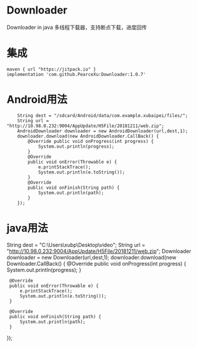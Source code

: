 # Downloader
Downloader in java 多线程下载器，支持断点下载，进度回传

# 集成
    maven { url "https://jitpack.io" }
    implementation 'com.github.PearceXu:Downloader:1.0.7'
# Android用法
        String dest = "/sdcard/Android/data/com.example.xubaipei/files/";
        String url = "http://10.98.0.232:9004/AppUpdate/H5File/20181211/web.zip";
        AndroidDownloader downloader = new AndroidDownloader(url,dest,1);
        downloader.download(new AndroidDownloader.CallBack() {
            @Override public void onProgress(int progress) {
                System.out.println(progress);
            }
            @Override
            public void onError(Throwable e) {
                e.printStackTrace();
                System.out.println(e.toString());
            }
            @Override
            public void onFinish(String path) {
                System.out.println(path);
            }
        });
# java用法
String dest = "C:\\Users\\xubp\\Desktop\\video";
String url = "http://10.98.0.232:9004/AppUpdate/H5File/20181211/web.zip";
Downloader downloader = new Downloader(url,dest,1);
 downloader.download(new Downloader.CallBack() {
     @Override
     public void onProgress(int progress) {
         System.out.println(progress);
     }

     @Override
     public void onError(Throwable e) {
         e.printStackTrace();
         System.out.println(e.toString());
     }

     @Override
     public void onFinish(String path) {
         System.out.println(path);
     }
 });

